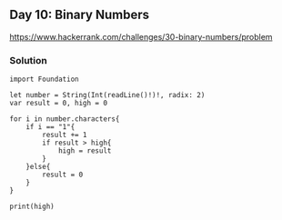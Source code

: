 ## Day 10: Binary Numbers
https://www.hackerrank.com/challenges/30-binary-numbers/problem

### Solution
```
import Foundation

let number = String(Int(readLine()!)!, radix: 2)
var result = 0, high = 0

for i in number.characters{
	if i == "1"{
		result += 1
		if result > high{
			high = result
		}
	}else{
		result = 0
	}
}

print(high)
```
